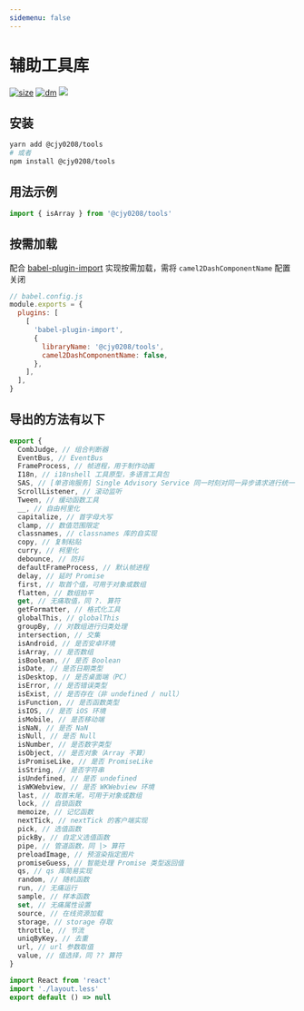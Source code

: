 ```yaml
---
sidemenu: false
---
```


# 辅助工具库

[![size](https://img.shields.io/bundlephobia/minzip/@cjy0208/tools@latest.svg)](https://bundlephobia.com/result?p=@cjy0208/tools@latest)
<span> </span>
[![dm](https://img.shields.io/npm/dm/@cjy0208/tools.svg)](https://github.com/CJY0208/@cjy0208/tools)
<span> </span>
![](https://visitor-badge.glitch.me/badge?page_id=cjy0208.tools.site)

## 安装

```bash
yarn add @cjy0208/tools
# 或者
npm install @cjy0208/tools
```

## 用法示例

```js | pure
import { isArray } from '@cjy0208/tools'
```

## 按需加载

配合 [babel-plugin-import](https://github.com/ant-design/babel-plugin-import) 实现按需加载，需将 `camel2DashComponentName` 配置关闭

```js | pure
// babel.config.js
module.exports = {
  plugins: [
    [
      'babel-plugin-import',
      {
        libraryName: '@cjy0208/tools',
        camel2DashComponentName: false,
      },
    ],
  ],
}
```

## 导出的方法有以下

```js | pure
export {
  CombJudge, // 组合判断器
  EventBus, // EventBus
  FrameProcess, // 帧进程，用于制作动画
  I18n, // i18nshell 工具原型，多语言工具包
  SAS, // [单咨询服务] Single Advisory Service 同一时刻对同一异步请求进行统一等待，不重复发起
  ScrollListener, // 滚动监听
  Tween, // 缓动函数工具
  __, // 自由柯里化
  capitalize, // 首字母大写
  clamp, // 数值范围限定
  classnames, // classnames 库的自实现
  copy, // 复制粘贴
  curry, // 柯里化
  debounce, // 防抖
  defaultFrameProcess, // 默认帧进程
  delay, // 延时 Promise
  first, // 取首个值，可用于对象或数组
  flatten, // 数组拍平
  get, // 无痛取值，同 ?. 算符
  getFormatter, // 格式化工具
  globalThis, // globalThis
  groupBy, // 对数组进行归类处理
  intersection, // 交集
  isAndroid, // 是否安卓环境
  isArray, // 是否数组
  isBoolean, // 是否 Boolean
  isDate, // 是否日期类型
  isDesktop, // 是否桌面端（PC）
  isError, // 是否错误类型
  isExist, // 是否存在（非 undefined / null）
  isFunction, // 是否函数类型
  isIOS, // 是否 iOS 环境
  isMobile, // 是否移动端
  isNaN, // 是否 NaN
  isNull, // 是否 Null
  isNumber, // 是否数字类型
  isObject, // 是否对象（Array 不算）
  isPromiseLike, // 是否 PromiseLike
  isString, // 是否字符串
  isUndefined, // 是否 undefined
  isWKWebview, // 是否 WKWebview 环境
  last, // 取首末尾，可用于对象或数组
  lock, // 自锁函数
  memoize, // 记忆函数
  nextTick, // nextTick 的客户端实现
  pick, // 选值函数
  pickBy, // 自定义选值函数
  pipe, // 管道函数，同 |> 算符
  preloadImage, // 预渲染指定图片
  promiseGuess, // 智能处理 Promise 类型返回值
  qs, // qs 库简易实现
  random, // 随机函数
  run, // 无痛运行
  sample, // 样本函数
  set, // 无痛属性设置
  source, // 在线资源加载
  storage, // storage 存取
  throttle, // 节流
  uniqByKey, // 去重
  url, // url 参数取值
  value, // 值选择，同 ?? 算符
}
```

```jsx
import React from 'react'
import './layout.less'
export default () => null
```
